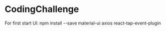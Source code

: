 # CodingChallenge


For first start UI:
  npm install --save material-ui axios react-tap-event-plugin

